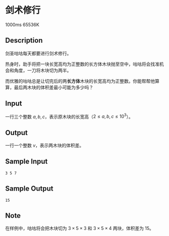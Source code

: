 # 剑术修行

1000ms  65536K

## Description

剑圣咕咕每天都要进行剑术修行。

热身时，助手将把一块长宽高均为正整数的长方体木块抛至空中，咕咕将会找准机会和角度，一刀将木块切为两半。

而优雅的咕咕总是让切完后的两**长方体**木块的长宽高均为正整数。你能帮帮他算算，最后两木块的体积差最小可能为多少吗？

## Input

一行三个整数 $a, b, c$，表示原木块的长宽高（$2 \leq a, b, c \leq 10^3$）。

## Output

一行一个整数 $v$，表示两木块的体积差。

## Sample Input

```
3 5 7
```

## Sample Output

```
15
```

## Note

在样例中，咕咕将会把木块切为 $3 \times 5 \times 3$ 和 $3 \times 5 \times 4$ 两块，体积差为 $15$。
